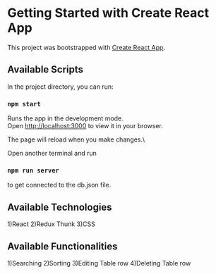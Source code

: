 # Getting Started with Create React App

This project was bootstrapped with [Create React App](https://github.com/facebook/create-react-app).

## Available Scripts

In the project directory, you can run:

### `npm start`

Runs the app in the development mode.\
Open [http://localhost:3000](http://localhost:3000) to view it in your browser.

The page will reload when you make changes.\

Open another terminal and run 

### `npm run server`

to get connected to the db.json file.

## Available Technologies
1)React
2)Redux Thunk
3)CSS

## Available Functionalities
1)Searching
2)Sorting
3)Editing Table row
4)Deleting Table row
